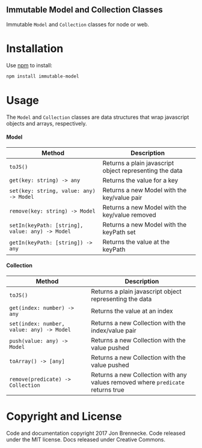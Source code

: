 Immutable Model and Collection Classes
---------------
Immutable `Model` and `Collection` classes for node or web.

Installation
============
Use [npm](https://www.npmjs.com/) to install:
```bash
npm install immutable-model
```

Usage
============
The `Model` and `Collection` classes are data structures that wrap javascript objects and arrays, respectively.

#### Model
| Method                           | Description
| -------------------------------- | -------------------------------------
| `toJS()` | Returns a plain javascript object representing the data
| `get(key: string) -> any` | Returns the value for a key
| `set(key: string, value: any) -> Model` | Returns a new Model with the key/value pair
| `remove(key: string) -> Model` | Returns a new Model with the key/value removed
| `setIn(keyPath: [string], value: any) -> Model` | Returns a new Model with the keyPath set
| `getIn(keyPath: [string]) -> any` | Returns the value at the keyPath

#### Collection
| Method                           | Description
| -------------------------------- | ----------------------------------
| `toJS()` | Returns a plain javascript object representing the data
| `get(index: number) -> any` | Returns the value at an index
| `set(index: number, value: any) -> Model` | Returns a new Collection with the index/value pair
| `push(value: any) -> Model` | Returns a new Collection with the value pushed
| `toArray() -> [any]` | Returns a new Collection with the value pushed
| `remove(predicate) -> Collection` | Returns a new Collection with any values removed where `predicate` returns true

Copyright and License
============
Code and documentation copyright 2017 Jon Brennecke. Code released under the MIT license. Docs released under Creative Commons.
